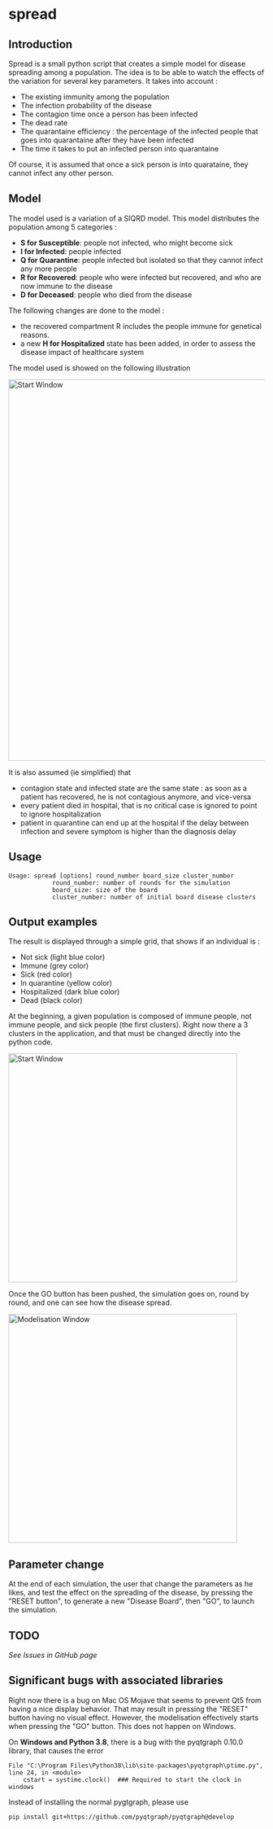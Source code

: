 # spread

## Introduction
Spread is a small python script that creates a simple model for disease spreading among a population. The idea is to be able to watch the effects of the variation for several key parameters. It takes into account :

- The existing immunity among the population
- The infection probability of the disease
- The contagion time once a person has been infected
- The dead rate
- The quarantaine efficiency : the percentage of the infected people that goes into quarantaine after they have been infected
- The time it takes to put an infected person into quarantaine 

Of course, it is assumed that once a sick person is into quarataine, they cannot infect any other person.

## Model

The model used is a variation of a SIQRD model. This model distributes the population among 5 categories :

- **S for Susceptible**: people not infected, who might become sick
- **I for Infected**: people infected
- **Q for Quarantine**: people infected but isolated so that they cannot infect any more people
- **R for Recovered**: people who were infected but recovered, and who are now immune to the disease
- **D for Deceased**: people who died from the disease

The following changes are done to the model :

- the recovered compartment R includes the people immune for genetical reasons.
- a new **H for Hospitalized** state has been added, in order to assess the disease impact of healthcare system

The model used is showed on the following illustration 

<img src="images/Models.png" alt="Start Window" width="750" align="middle" />

It is also assumed (ie simplified) that 

- contagion state and infected state are the same state : as soon as a patient has recovered, he is not contagious anymore, and vice-versa
- every patient died in hospital, that is no critical case is ignored to point to ignore hospitalization
- patient in quarantine can end up at the hospital if the delay between infection and severe symptom is higher than the diagnosis delay


## Usage

```{console}    
Usage: spread [options] round_number board_size cluster_number
            round_number: number of rounds for the simulation
            board_size: size of the board
            cluster_number: number of initial board disease clusters
```

## Output examples

The result is displayed through a simple grid, that shows if an individual is :
- Not sick (light blue color)
- Immune (grey color)
- Sick (red color)
- In quarantine (yellow color)
- Hospitalized (dark blue color)
- Dead (black color)

At the beginning, a given population is composed of immune people, not immune people, and sick people (the first clusters). 
Right now there a 3 clusters in the application, and that must be changed directly into the python code.

<img src="images/Illustration-1.png" alt="Start Window" width="450" align="middle" />

Once the GO button has been pushed, the simulation goes on, round by round, and one can see how the disease spread.

<img src="images/Illustration-2.png" alt="Modelisation Window" width="450" align="middle" />

## Parameter change

At the end of each simulation, the user that change the parameters as he likes, and test the effect on the spreading of the disease, by pressing the "RESET button", to generate a new "Disease Board", then "GO", to launch the simulation.

## TODO

*See Issues in GitHub page*

## Significant bugs with associated libraries

Right now there is a bug on Mac OS Mojave that seems to prevent Qt5 from having a nice display behavior. That may result in pressing the "RESET" button having no visual effect. However, the modelisation effectively starts when pressing the "GO" button. This does not happen on Windows.

On **Windows and Python 3.8**, there is a bug with the pyqtgraph 0.10.0 library, that causes the error 

```{console}    
File "C:\Program Files\Python38\lib\site-packages\pyqtgraph\ptime.py", line 24, in <module>
    cstart = systime.clock()  ### Required to start the clock in windows
```

Instead of installing the normal pygtgraph, please use 

```{console}    
pip install git+https://github.com/pyqtgraph/pyqtgraph@develop
```
 

